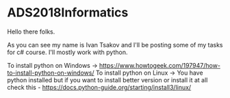 # ADS2018Informatics


Hello there folks.

As you can see my name is Ivan Tsakov and I'll be posting some of my tasks for c# course. I'll mostly work with python.


To install python on Windows -> https://www.howtogeek.com/197947/how-to-install-python-on-windows/
To install python on Linux -> You have python installed but if you want to install better version or install it at all check this - https://docs.python-guide.org/starting/install3/linux/



